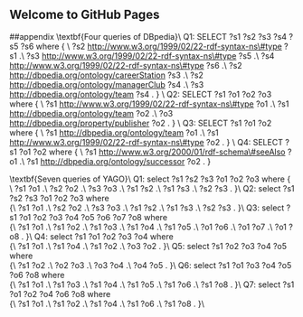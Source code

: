 ## Welcome to GitHub Pages

##appendix
\textbf{Four queries of DBpedia}\\
Q1: SELECT	?s1	?s2	?s3	?s4	?s5	?s6	where \{ \\
	?s2	<http://www.w3.org/1999/02/22-rdf-syntax-ns\#type>	?s1	.\\
	?s3	<http://www.w3.org/1999/02/22-rdf-syntax-ns\#type>	?s5	.\\
	?s4	<http://www.w3.org/1999/02/22-rdf-syntax-ns\#type>	?s6	.\\
	?s2	<http://dbpedia.org/ontology/careerStation>	?s3	.\\
	?s2	<http://dbpedia.org/ontology/managerClub>	?s4	.\\
	?s3	<http://dbpedia.org/ontology/team>	?s4	.
\} \\
Q2: SELECT	?s1	?o1	?o2	?o3	
where	\{ \\
	?s1	<http://www.w3.org/1999/02/22-rdf-syntax-ns\#type>	?o1	.\\
	?s1	<http://dbpedia.org/ontology/team>	?o2	.\\
	?o3	<http://dbpedia.org/property/publisher>	?o2	.
\} \\
Q3: SELECT	?s1	?o1	?o2	
where	\{ \\
	?s1	<http://dbpedia.org/ontology/team>	?o1	.\\
	?s1	<http://www.w3.org/1999/02/22-rdf-syntax-ns\#type>	?o2	.
\} \\
Q4: SELECT	?s1	?o1	?o2	
where	\{ \\
	?s1	<http://www.w3.org/2000/01/rdf-schema\#seeAlso>	?o1	.\\
	?s1	<http://dbpedia.org/ontology/successor>	?o2	.
\} 

\textbf{Seven queries of YAGO}\\
Q1: select	?s1	?s2	?s3	?o1	?o2	?o3 where \{ \\
	?s1	<type>	?o1	.\\
	?s2	<type>	?o2	.\\
	?s3	<type>	?o3	.\\
	?s1	<graduatedFrom>	?s2	.\\
	?s1	<livesIn>	?s3	.\\
	?s2	<isLocatedIn>	?s3	.
\}\\
Q2: select	?s1	?s2	?s3	?o1	?o2	?o3
where	
\{\\
	?s1	<type>	?o1	.\\
	?s2	<type>	?o2	.\\
	?s3	<type>	?o3	.\\
	?s1	<wasBornIn>	?s2	.\\
	?s1	<isCitizenOf>	?s3	.\\
	?s2	<isLocatedIn>	?s3	.
\}\\
Q3: select	?s1	?o1	?o2	?o3	?o4	?o5	?o6	?o7	?o8	
where	
\{\\
	?s1	<diedIn>	?o1	.\\
	?s1	<created>	?o2	.\\
	?s1	<hasGender>	?o3	.\\
	?s1	<type>	?o4	.\\
	?s1	<actedIn>	?o5	.\\
	?o1	<wasCreatedOnDate>	?o6	.\\
	?o1	<hasWebsite>	?o7	.\\
	?o1	<isLocatedIn>	?o8	.
\}\\
Q4: select	?s1	?o1	?o2	?o3 ?o4
where	
\{\\
	?s1	<actedIn>	?o1	.\\
	?s1	<hasChild>	?o4	.\\
	?s1	<hasWikipediaAnchorText>	?o2	.\\
	?o3	<hasCitationTitle>	?o2	.
\}\\
Q5: select	?s1	?o2	?o3	?o4	?o5
where	
\{\\
	?s1	<created>	?o2	.\\
	?o2	<isLocatedIn>	?o3	.\\
	?o3	<hasOfficialLanguage>	?o4	.\\
	?o4	<hasWikipediaAnchorText>	?o5	.
\}\\
Q6: select	?s1	?o1	?o3	?o4	?o5	?o6	?o8
where	
\{\\
	?s1	<hasGender>	?o1	.\\
	?s1	<wasBornOnDate>	?o3	.\\
	?s1	<hasCitationTitle>	?o4	.\\
	?s1	<diedOnDate>	?o5	.\\
	?s1	<wasBornIn>	?o6	.\\
	?s1	<type>	?o8	.
\}\\
Q7: select	?s1	?o1	?o2	?o4	?o6	?o8
where	
\{\\
	?s1	<hasGender>	?o1	.\\
	?s1	<diedIn>	?o2	.\\
	?s1	<hasWikipediaAnchorText>	?o4	.\\
	?s1	<wasBornIn>	?o6	.\\
	?s1	<type>	?o8	.
\}\\
